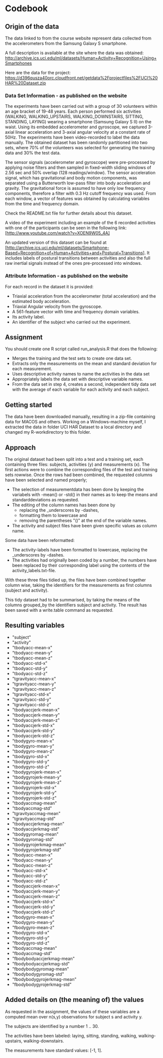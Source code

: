 # Codebook

## Origin of the data
The data linked to from the course website represent data collected from the accelerometers from the Samsung Galaxy S smartphone. 

A full description is available at the site where the data was obtained:
http://archive.ics.uci.edu/ml/datasets/Human+Activity+Recognition+Using+Smartphones

Here are the data for the project: 
https://d396qusza40orc.cloudfront.net/getdata%2Fprojectfiles%2FUCI%20HAR%20Dataset.zip

### Data Set Information - as published on the website
The experiments have been carried out with a group of 30 volunteers within an age bracket of 19-48 years. Each person performed six activities (WALKING, WALKING_UPSTAIRS, WALKING_DOWNSTAIRS, SITTING, STANDING, LAYING) wearing a smartphone (Samsung Galaxy S II) on the waist. Using its embedded accelerometer and gyroscope, we captured 3-axial linear acceleration and 3-axial angular velocity at a constant rate of 50Hz. The experiments have been video-recorded to label the data manually. The obtained dataset has been randomly partitioned into two sets, where 70% of the volunteers was selected for generating the training data and 30% the test data. 

The sensor signals (accelerometer and gyroscope) were pre-processed by applying noise filters and then sampled in fixed-width sliding windows of 2.56 sec and 50% overlap (128 readings/window). The sensor acceleration signal, which has gravitational and body motion components, was separated using a Butterworth low-pass filter into body acceleration and gravity. The gravitational force is assumed to have only low frequency components, therefore a filter with 0.3 Hz cutoff frequency was used. From each window, a vector of features was obtained by calculating variables from the time and frequency domain.

Check the README.txt file for further details about this dataset. 

A video of the experiment including an example of the 6 recorded activities with one of the participants can be seen in the following link: [http://www.youtube.com/watch?v=XOEN9W05_4A]

An updated version of this dataset can be found at [http://archive.ics.uci.edu/ml/datasets/Smartphone-Based+Recognition+of+Human+Activities+and+Postural+Transitions]. 
It includes labels of postural transitions between activities and also the full raw inertial signals instead of the ones pre-processed into windows.

### Attribute Information - as published on the website
For each record in the dataset it is provided: 
- Triaxial acceleration from the accelerometer (total acceleration) and the estimated body acceleration. 
- Triaxial Angular velocity from the gyroscope. 
- A 561-feature vector with time and frequency domain variables. 
- Its activity label. 
- An identifier of the subject who carried out the experiment.

## Assignment
You should create one R script called run_analysis.R that does the following:
- Merges the training and the test sets to create one data set.
- Extracts only the measurements on the mean and standard deviation for each measurement.
- Uses descriptive activity names to name the activities in the data set
- Appropriately labels the data set with descriptive variable names.
- From the data set in step 4, creates a second, independent tidy data set with the average of each variable for each activity and each subject.

## Getting started
The data have been downloaded manually, resulting in a zip-file containing data for MACOS and others. 
Working on a Windows-machine myself, I extracted the data in folder UCI HAR Dataset to a local directory and changed my R-workdirectory to this folder.

## Approach
The original dataset had been split into a test and a training set, each containing three files: subjects, activities (y) and measurements (x).
The first actions were to combine the corresponding files of the test and training sets rowwise. 
Once the rows had been combined, the requested columns have been selected and named properly; 
- The selection of measurementdata has been done by keeping the variabels with -mean() or -std() in their names as to keep the means and standarddeviations as requested. 
- The editing of the column names has been done by 
	- replacing the _underscores by -dashes, 
	- formatting them to lowercase and 
	- removing the parentheses "()" at the end of the variable names. 
- The activity and subject files have been given specific values as column name. 

Some data have been reformatted:
- The activity-labels have been formatted to lowercase, replacing the _underscores by -dashes.
- The activities had originally been coded by a number, the numbers have been replaced by their corresponding label using the contents of the activity_labels.txt-file. 

With these three files tidied up, the files have been combined together column wise, taking the identifiers for the measurements as first columns (subject and activity).

This tidy dataset had to be summarised, by taking the means of the columns grouped_by the identifiers subject and activity.
The result has been saved with a write.table command as requested. 

## Resulting variables 
- "subject"
- "activity"		
- "tbodyacc-mean-x"
- "tbodyacc-mean-y"
- "tbodyacc-mean-z"
- "tbodyacc-std-x"
- "tbodyacc-std-y"
- "tbodyacc-std-z"
- "tgravityacc-mean-x"
- "tgravityacc-mean-y"
- "tgravityacc-mean-z"
- "tgravityacc-std-x"
- "tgravityacc-std-y"
- "tgravityacc-std-z"
- "tbodyaccjerk-mean-x"
- "tbodyaccjerk-mean-y"
- "tbodyaccjerk-mean-z"
- "tbodyaccjerk-std-x"
- "tbodyaccjerk-std-y"
- "tbodyaccjerk-std-z"
- "tbodygyro-mean-x"
- "tbodygyro-mean-y"
- "tbodygyro-mean-z"
- "tbodygyro-std-x"
- "tbodygyro-std-y"
- "tbodygyro-std-z"
- "tbodygyrojerk-mean-x"
- "tbodygyrojerk-mean-y"
- "tbodygyrojerk-mean-z"
- "tbodygyrojerk-std-x"
- "tbodygyrojerk-std-y"
- "tbodygyrojerk-std-z"
- "tbodyaccmag-mean"
- "tbodyaccmag-std"
- "tgravityaccmag-mean"
- "tgravityaccmag-std"
- "tbodyaccjerkmag-mean"
- "tbodyaccjerkmag-std"
- "tbodygyromag-mean"
- "tbodygyromag-std"
- "tbodygyrojerkmag-mean"
- "tbodygyrojerkmag-std"
- "fbodyacc-mean-x"
- "fbodyacc-mean-y"
- "fbodyacc-mean-z"
- "fbodyacc-std-x"
- "fbodyacc-std-y"
- "fbodyacc-std-z"
- "fbodyaccjerk-mean-x"
- "fbodyaccjerk-mean-y"
- "fbodyaccjerk-mean-z"
- "fbodyaccjerk-std-x"
- "fbodyaccjerk-std-y"
- "fbodyaccjerk-std-z"
- "fbodygyro-mean-x"
- "fbodygyro-mean-y"
- "fbodygyro-mean-z"
- "fbodygyro-std-x"
- "fbodygyro-std-y"
- "fbodygyro-std-z"
- "fbodyaccmag-mean"
- "fbodyaccmag-std"
- "fbodybodyaccjerkmag-mean"
- "fbodybodyaccjerkmag-std"
- "fbodybodygyromag-mean"
- "fbodybodygyromag-std"
- "fbodybodygyrojerkmag-mean"
- "fbodybodygyrojerkmag-std"

## Added details on (the meaning of) the values
As requested in the assignment, the values of these variables are a computed mean over n(s,y) observations for subject s and activity y.

The subjects are identified by a number 1 .. 30.

The activities have been labeled: laying, sitting, standing, walking, walking-upstairs, walking-downstairs.

The measurements have standard values: [-1, 1].
